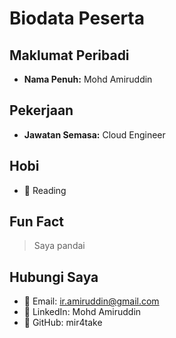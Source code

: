 # Biodata Peserta

## Maklumat Peribadi
- **Nama Penuh:** Mohd Amiruddin

## Pekerjaan
- **Jawatan Semasa:** Cloud Engineer

## Hobi
- 🎯 Reading

## Fun Fact
> Saya pandai

## Hubungi Saya
- 📧 Email: ir.amiruddin@gmail.com
- 🔗 LinkedIn: Mohd Amiruddin
- 🐙 GitHub: mir4take